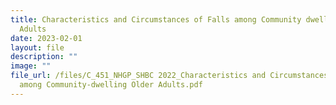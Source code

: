 ```yaml
---
title: Characteristics and Circumstances of Falls among Community dwelling Older
  Adults
date: 2023-02-01
layout: file
description: ""
image: ""
file_url: /files/C_451_NHGP_SHBC 2022_Characteristics and Circumstances of Falls
  among Community-dwelling Older Adults.pdf
---
```

